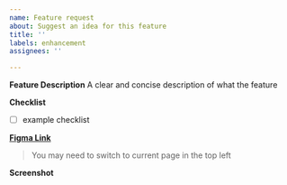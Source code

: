 ```yaml
---
name: Feature request
about: Suggest an idea for this feature
title: ''
labels: enhancement
assignees: ''

---
```


**Feature Description**
A clear and concise description of what the feature

**Checklist**
- [ ] example checklist


**[Figma Link](https://www.figma.com/file/zBXRu0Gb5WquL5FXddFG1u/strike?node-id=370%3A3)**
> You may need to switch to current page in the top left

**Screenshot**
